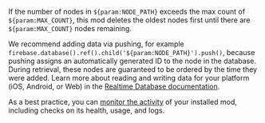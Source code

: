 If the number of nodes in `${param:NODE_PATH}` exceeds the max count of `${param:MAX_COUNT}`, this mod deletes the oldest nodes first until there are `${param:MAX_COUNT}` nodes remaining.

We recommend adding data via pushing, for example `firebase.database().ref().child('${param:NODE_PATH}').push()`, because pushing assigns an automatically generated ID to the node in the database. During retrieval, these nodes are guaranteed to be ordered by the time they were added. Learn more about reading and writing data for your platform (iOS, Android, or Web) in the [Realtime Database documentation](https://firebase.google.com/docs/database/).

As a best practice, you can [monitor the activity](https://firebase.google.com/docs/mods/manage-installed-mods#monitor) of your installed mod, including checks on its health, usage, and logs.
